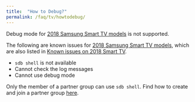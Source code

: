 ```yaml
---
title:  "How to Debug?"
permalink: /faq/tv/howtodebug/
---
```


Debug mode for [2018 Samsung Smart TV models](https://developer.samsung.com/tv/develop/specifications/tv-model-groups) is not supported.

The following are known issues for [2018 Samsung Smart TV models](https://developer.samsung.com/tv/develop/specifications/tv-model-groups), which are also listed in [Known issues on 2018 Smart TV]({{site.url}}{{site.baseurl}}/issues/tv/2018SmartTV/).

-  `sdb shell` is not available
- Cannot check the log messages
- Cannot use debug mode

Only the member of a partner group can use `sdb shell`. Find how to create and join a partner group [here](https://developer.samsung.com/tv/support/documentation-qa/distributing-applications-qa/#seller-office-membership).
